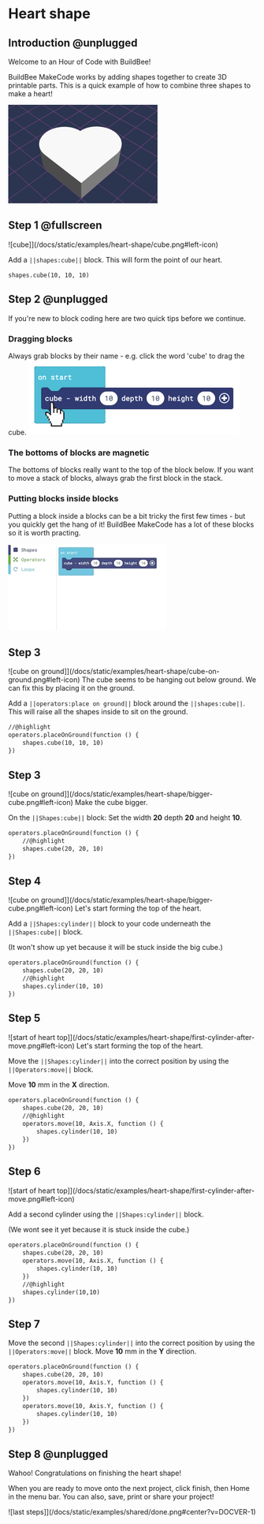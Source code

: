 # Heart shape

## Introduction @unplugged

Welcome to an Hour of Code with BuildBee!  

BuildBee MakeCode works by adding shapes together to create 3D printable parts.   This is a quick example of how to combine three shapes to make a heart!

![Make a heart shape](/docs/static/examples/heart-shape/project-image.png?v=DOCVER-1)



## Step 1 @fullscreen
![cube]](/docs/static/examples/heart-shape/cube.png#left-icon)

Add a ``||shapes:cube||`` block. This will form the point of our heart.

```blocks
shapes.cube(10, 10, 10)
```

## Step 2 @unplugged
If you're new to block coding here are two quick tips before we continue.

### Dragging blocks
Always grab blocks by their name - e.g. click the word 'cube' to drag the cube.
![drag by the word](/docs/static/examples/heart-shape/drag-by-the-word.png?v=DOCVER-1)

### The bottoms of blocks are magnetic
The bottoms of blocks really want to the top of the block below. If you want to move a stack of blocks, always grab the first block in the stack. 

### Putting blocks inside blocks
Putting a block inside a blocks can be a bit tricky the first few times - but you quickly get the hang of it!  BuildBee MakeCode has a lot of these blocks so it is worth practing. 

![Place on ground](/docs/static/examples/heart-shape/place-on-ground-animation.gif?v=DOCVER-1)


## Step 3
![cube on ground]](/docs/static/examples/heart-shape/cube-on-ground.png#left-icon)
The cube seems to be hanging out below ground.  We can fix this by placing it on the ground.  

Add a ``||operators:place on ground||`` block around the ``||shapes:cube||``.
This will raise all the shapes inside to sit on the ground. 


```blocks
//@highlight
operators.placeOnGround(function () {
    shapes.cube(10, 10, 10)
})
```

## Step 3
![cube on ground]](/docs/static/examples/heart-shape/bigger-cube.png#left-icon)
Make the cube bigger.

On the ``||Shapes:cube||`` block: 
Set the width **20** depth  **20** and height **10**.

```blocks
operators.placeOnGround(function () {
    //@highlight
    shapes.cube(20, 20, 10)
})
```

## Step 4
![cube on ground]](/docs/static/examples/heart-shape/bigger-cube.png#left-icon)
Let's start forming the top of the heart. 

Add a ``||Shapes:cylinder||`` block to your code underneath the ``||Shapes:cube||`` block. 

(It won't show up yet because it will be stuck inside the big cube.)

```blocks
operators.placeOnGround(function () {
    shapes.cube(20, 20, 10)
    //@highlight
    shapes.cylinder(10, 10)
})
```

## Step 5
![start of heart top]](/docs/static/examples/heart-shape/first-cylinder-after-move.png#left-icon)
Let's start forming the top of the heart. 

Move the ``||Shapes:cylinder||`` into the correct position by using the ``||Operators:move||`` block.  

Move **10** mm in the **X** direction.

```blocks
operators.placeOnGround(function () {
    shapes.cube(20, 20, 10)
    //@highlight
    operators.move(10, Axis.X, function () {
        shapes.cylinder(10, 10)
    })
})
```

## Step 6
![start of heart top]](/docs/static/examples/heart-shape/first-cylinder-after-move.png#left-icon)

Add a second cylinder using the ``||Shapes:cylinder||`` block. 

(We wont see it yet because it is stuck inside the cube.)

```blocks
operators.placeOnGround(function () {
    shapes.cube(20, 20, 10)
    operators.move(10, Axis.X, function () {
        shapes.cylinder(10, 10)
    })
    //@highlight
    shapes.cylinder(10,10)
})
```


## Step 7

Move the second ``||Shapes:cylinder||`` into the correct position by using the ``||Operators:move||`` block.  Move **10** mm in the **Y** direction.

```blocks
operators.placeOnGround(function () {
    shapes.cube(20, 20, 10)
    operators.move(10, Axis.Y, function () {
        shapes.cylinder(10, 10)
    })
    operators.move(10, Axis.Y, function () {
        shapes.cylinder(10, 10)
    })
})
```


## Step 8 @unplugged

Wahoo!  Congratulations on finishing the heart shape!

 When you are ready to move onto the next project, click finish, then Home in the menu bar. You can also, save, print or share your project!

![last steps]](/docs/static/examples/shared/done.png#center?v=DOCVER-1)

